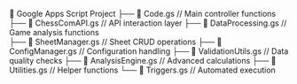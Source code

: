 📁 Google Apps Script Project
├── 📄 Code.gs                    // Main controller functions
├── 📄 ChessComAPI.gs            // API interaction layer
├── 📄 DataProcessing.gs         // Game analysis functions  
├── 📄 SheetManager.gs           // Sheet CRUD operations
├── 📄 ConfigManager.gs          // Configuration handling
├── 📄 ValidationUtils.gs        // Data quality checks
├── 📄 AnalysisEngine.gs         // Advanced calculations
├── 📄 Utilities.gs              // Helper functions
└── 📄 Triggers.gs               // Automated execution
